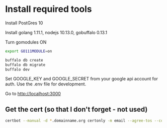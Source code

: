 # Install required tools

Install PostGres 10

Install golang 1.11.1, nodejs 10.13.0, gobuffalo 0.13.1

Turn gomodules ON
```bash
export GO111MODULE=on
```

```bash
buffalo db create
buffalo db migrate
buffalo dev
```

Set GOOGLE_KEY and GOOGLE_SECRET from your google api account for auth. Use the .env file for development.

Go to [http://localhost:3000](http://localhost:3000)



## Get the cert (so that I don't forget - not used)

```bash
certbot --manual -d *.domainname.org certonly -m email --agree-tos --config-dir=~/hsm/letsencrypt --work-dir=~/hsm/letsencrypt --logs-dir=~/hsmletsencrypt --preferred-challenges=dns
```
